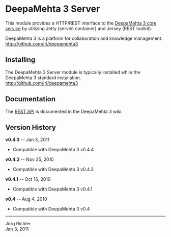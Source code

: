 
DeepaMehta 3 Server
===================

This module provides a HTTP/REST interface to the [DeepaMehta 3 core service](http://github.com/jri/deepamehta3-core) by utilizing Jetty (servlet container) and Jersey (REST toolkit).

DeepaMehta 3 is a platform for collaboration and knowledge management.  
<http://github.com/jri/deepamehta3>


Installing
----------

The DeepaMehta 3 Server module is typically installed while the DeepaMehta 3 standard installation.  
<http://github.com/jri/deepamehta3>


Documentation
-------------

The [REST API](http://github.com/jri/deepamehta3/wiki/REST-API) is documented in the DeepaMehta 3 wiki.


Version History
---------------

**v0.4.3** -- Jan 3, 2011

* Compatible with DeepaMehta 3 v0.4.4

**v0.4.2** -- Nov 25, 2010

* Compatible with DeepaMehta 3 v0.4.3

**v0.4.1** -- Oct 16, 2010

* Compatible with DeepaMehta 3 v0.4.1

**v0.4** -- Aug 4, 2010

* Compatible with DeepaMehta 3 v0.4


------------
Jörg Richter  
Jan 3, 2011
